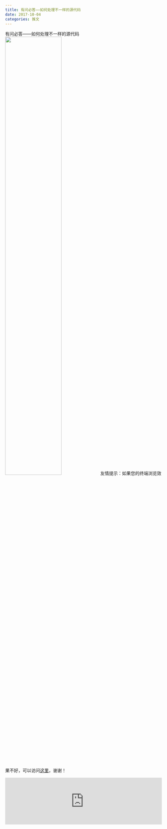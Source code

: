 ```yaml
---
title: 有问必答——如何处理不一样的源代码
date: 2017-10-04
categories: 推文
---
```

有问必答——如何处理不一样的源代码
<img src="http://mmbiz.qpic.cn/mmbiz_jpg/ACviaWTBFxhY0QVac7w8ociaMHicQsnkNd4ibnNbIGE7Q7EQWIUKXVfH6FGXqCWB6cqxhRAiaSicCbtiaW3pQiarl06ibWg/0?wx_fmt=jpeg" style="width: 60%; height: auto;"/><!--more-->
友情提示：如果您的终端浏览效果不好，可以访问[这里](https://stata-club.github.io/stata_article/2017-10-04.html)，谢谢！
<iframe src="https://stata-club.github.io/stata_article/2017-10-04.html" id="iframepage" frameborder="0" scrolling="no" marginheight="0" marginwidth="0" width="100%" onLoad="iFrameHeight()"></iframe>
<script type="text/javascript" language="javascript">
function iFrameHeight() {
var ifm= document.getElementById("iframepage");
var subWeb = document.frames ? document.frames["iframepage"].document : ifm.contentDocument;   
if(ifm != null && subWeb != null) {
 ifm.height = subWeb.body.scrollHeight;
} 
} 
</script> 
